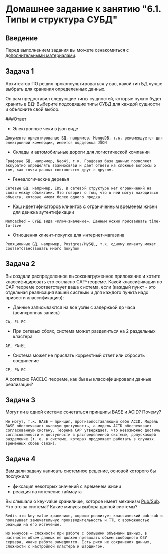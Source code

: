 # Домашнее задание к занятию "6.1. Типы и структура СУБД"

## Введение

Перед выполнением задания вы можете ознакомиться с 
[дополнительными материалами](https://github.com/netology-code/virt-homeworks/tree/master/additional/README.md).

## Задача 1

Архитектор ПО решил проконсультироваться у вас, какой тип БД лучше выбрать для хранения определенных данных.

Он вам предоставил следующие типы сущностей, которые нужно будет хранить в БД:
Выберите подходящие типы СУБД для каждой сущности и объясните свой выбор.

###Ответ

- Электронные чеки в json виде
```
Документо-ориентированые БД, например, MongoDB, т.к. рекомендуется для электронной коммерции, имеется поддержка JSON
```

- Склады и автомобильные дороги для логистической компании
```
Графовые БД, например, Neo4j, т.к. Графовая база данных позволяет аккуратно определять взаимосвязи и дает ответы на сложные вопросы о том, как точки данных соотносятся друг с другом.
```

- Генеалогические деревья
```
Сетевые БД, например, IDS. В сетевой структуре нет ограничений на связи между объектами. Это говорит о том, что в ней могут находиться объекты, которые имеют более одного предка.  
```

- Кэш идентификаторов клиентов с ограниченным временем жизни для движка аутентификации
```
Memcached — СУБД вида «ключ-значение». Данным можно присваивать time-to-live
```

- Отношения клиент-покупка для интернет-магазина
```
Реляционные БД, например, Postgres/MySQL, т.к. одному клиенту может соответствествовать много покупок
```


## Задача 2

Вы создали распределенное высоконагруженное приложение и хотите классифицировать его согласно 
CAP-теореме. Какой классификации по CAP-теореме соответствует ваша система, если 
(каждый пункт - это отдельная реализация вашей системы и для каждого пункта надо привести классификацию):

- Данные записываются на все узлы с задержкой до часа (асинхронная запись)
```
CA, EL-PC
```
- При сетевых сбоях, система может разделиться на 2 раздельных кластера
```
AP, PA-EL
```
- Система может не прислать корректный ответ или сбросить соединение
```
CP, PA-EC
```

А согласно PACELC-теореме, как бы вы классифицировали данные реализации?

## Задача 3

Могут ли в одной системе сочетаться принципы BASE и ACID? Почему?
```
Не могут, т.к. BASE — принцип, противопоставляющий себя ACID. Модель BASE обеспечивает высокую доступность, а модель ACID обеспечивает согласованную систему. Теорема CAP утверждает, что невозможно достичь согласованности и доступности в распределенной системе, допускающей разделение (т. е. в системе, которая продолжает работать в случаях временных сбоев связи). 
```

## Задача 4

Вам дали задачу написать системное решение, основой которого бы послужили:

- фиксация некоторых значений с временем жизни
- реакция на истечение таймаута

Вы слышали о key-value хранилище, которое имеет механизм [Pub/Sub](https://habr.com/ru/post/278237/). 
Что это за система? Какие минусы выбора данной системы?
```
Redis это key-value хранилище, хорошо реализует классический pub-sub и показывает замечательную производительность и TTL с возможностью реакции на его истечение.

Из минусов — сложности при работе с большими объемами данных, в частности объем данных не должен превышать объем свободного ОЗУ сервера, иначе работа замедлится. Есть риск не сохранения данных, сложности с настройкой кластера и шардингом. 
```
